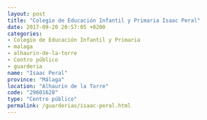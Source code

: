 ```yaml
---
layout: post
title: "Colegio de Educación Infantil y Primaria Isaac Peral"
date: 2017-09-20 20:57:05 +0200
categories:
- Colegio de Educación Infantil y Primaria
- malaga
- alhaurin-de-la-torre
- Centro público
- guarderia
name: "Isaac Peral"
province: "Málaga"
location: "Alhaurin de la Torre"
code: "29601628"
type: "Centro público"
permalink: /guarderias/isaac-peral.html
---
```

